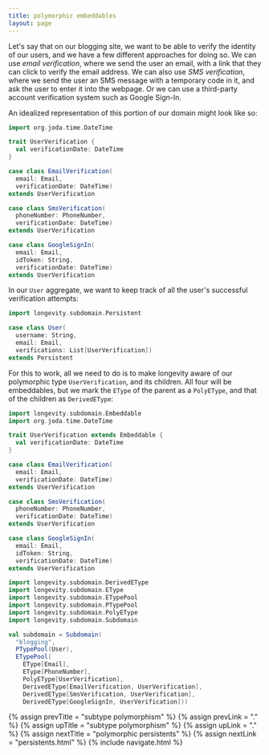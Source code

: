 ```yaml
---
title: polymorphic embeddables
layout: page
---
```


Let's say that on our blogging site, we want to be able to verify the
identity of our users, and we have a few different approaches for
doing so. We can use _email verification_, where we send the user an
email, with a link that they can click to verify the email address. We
can also use _SMS verification_, where we send the user an SMS message
with a temporary code in it, and ask the user to enter it into the
webpage. Or we can use a third-party account verification system such
as Google Sign-In.

An idealized representation of this portion of our domain might look
like so:

```scala
import org.joda.time.DateTime

trait UserVerification {
  val verificationDate: DateTime
}

case class EmailVerification(
  email: Email,
  verificationDate: DateTime)
extends UserVerification

case class SmsVerification(
  phoneNumber: PhoneNumber,
  verificationDate: DateTime)
extends UserVerification

case class GoogleSignIn(
  email: Email,
  idToken: String,
  verificationDate: DateTime)
extends UserVerification
```

In our `User` aggregate, we want to keep track of all the user's
successful verification attempts:

```scala
import longevity.subdomain.Persistent

case class User(
  username: String,
  email: Email,
  verifications: List[UserVerification])
extends Persistent
```

For this to work, all we need to do is to make longevity aware of our
polymorphic type `UserVerification`, and its children. All four will
be embeddables, but we mark the `EType` of the parent as a `PolyEType`,
and that of the children as `DerivedEType`:

```scala
import longevity.subdomain.Embeddable
import org.joda.time.DateTime

trait UserVerification extends Embeddable {
  val verificationDate: DateTime
}

case class EmailVerification(
  email: Email,
  verificationDate: DateTime)
extends UserVerification

case class SmsVerification(
  phoneNumber: PhoneNumber,
  verificationDate: DateTime)
extends UserVerification

case class GoogleSignIn(
  email: Email,
  idToken: String,
  verificationDate: DateTime)
extends UserVerification

import longevity.subdomain.DerivedEType
import longevity.subdomain.EType
import longevity.subdomain.ETypePool
import longevity.subdomain.PTypePool
import longevity.subdomain.PolyEType
import longevity.subdomain.Subdomain

val subdomain = Subdomain(
  "blogging",
  PTypePool(User),
  ETypePool(
    EType[Email],
    EType[PhoneNumber],
    PolyEType[UserVerification],
    DerivedEType[EmailVerification, UserVerification],
    DerivedEType[SmsVerification, UserVerification],
    DerivedEType[GoogleSignIn, UserVerification]))
```

{% assign prevTitle = "subtype polymorphism" %}
{% assign prevLink = "." %}
{% assign upTitle = "subtype polymorphism" %}
{% assign upLink = "." %}
{% assign nextTitle = "polymorphic persistents" %}
{% assign nextLink = "persistents.html" %}
{% include navigate.html %}


